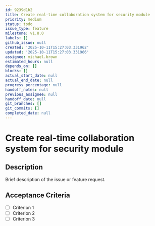 ```yaml
---
id: 9239d1b2
title: Create real-time collaboration system for security module
priority: medium
status: todo
issue_type: feature
milestone: v1.8.0
labels: []
github_issue: null
created: '2025-10-11T15:27:03.331962'
updated: '2025-10-11T15:27:03.331966'
assignee: michael.brown
estimated_hours: null
depends_on: []
blocks: []
actual_start_date: null
actual_end_date: null
progress_percentage: null
handoff_notes: null
previous_assignee: null
handoff_date: null
git_branches: []
git_commits: []
completed_date: null
---
```


# Create real-time collaboration system for security module

## Description

Brief description of the issue or feature request.

## Acceptance Criteria

- [ ] Criterion 1
- [ ] Criterion 2
- [ ] Criterion 3